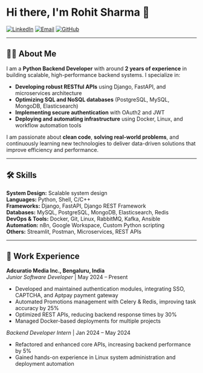 # Hi there, I'm Rohit Sharma 👋

[![LinkedIn](https://img.shields.io/badge/LinkedIn-RohitSharma-blue?style=flat-square&logo=linkedin)](https://www.linkedin.com/in/rohit-sharma-24412a206/)
[![Email](https://img.shields.io/badge/Email-sharmarohit637782@gmail.com-red?style=flat-square&logo=gmail)](mailto:sharmarohit637782@gmail.com)
[![GitHub](https://img.shields.io/badge/GitHub-RohitSharma-black?style=flat-square&logo=github)](https://github.com/rohit8272)

---

## 👨‍💻 About Me
I am a **Python Backend Developer** with around **2 years of experience** in building scalable, high-performance backend systems. I specialize in:

- **Developing robust RESTful APIs** using Django, FastAPI, and microservices architecture  
- **Optimizing SQL and NoSQL databases** (PostgreSQL, MySQL, MongoDB, Elasticsearch)  
- **Implementing secure authentication** with OAuth2 and JWT  
- **Deploying and automating infrastructure** using Docker, Linux, and workflow automation tools  

I am passionate about **clean code**, **solving real-world problems**, and continuously learning new technologies to deliver data-driven solutions that improve efficiency and performance.

---

## 🛠 Skills

**System Design:** Scalable system design  
**Languages:** Python, Shell, C/C++  
**Frameworks:** Django, FastAPI, Django REST Framework  
**Databases:** MySQL, PostgreSQL, MongoDB, Elasticsearch, Redis  
**DevOps & Tools:** Docker, Git, Linux, RabbitMQ, Kafka, Ansible  
**Automation:** n8n, Google Workspace, Custom Python scripting  
**Others:** Streamlit, Postman, Microservices, REST APIs

---

## 💼 Work Experience

**Adcuratio Media Inc., Bengaluru, India**  
*Junior Software Developer* | May 2024 – Present  
- Developed and maintained authentication modules, integrating SSO, CAPTCHA, and Aptpay payment gateway  
- Automated Promotions management with Celery & Redis, improving task accuracy by 25%  
- Optimized REST APIs, reducing backend response times by 30%  
- Managed Docker-based deployments for multiple projects  

*Backend Developer Intern* | Jan 2024 – May 2024  
- Refactored and enhanced core APIs, increasing backend performance by 5%  
- Gained hands-on experience in Linux system administration and deployment automation  

